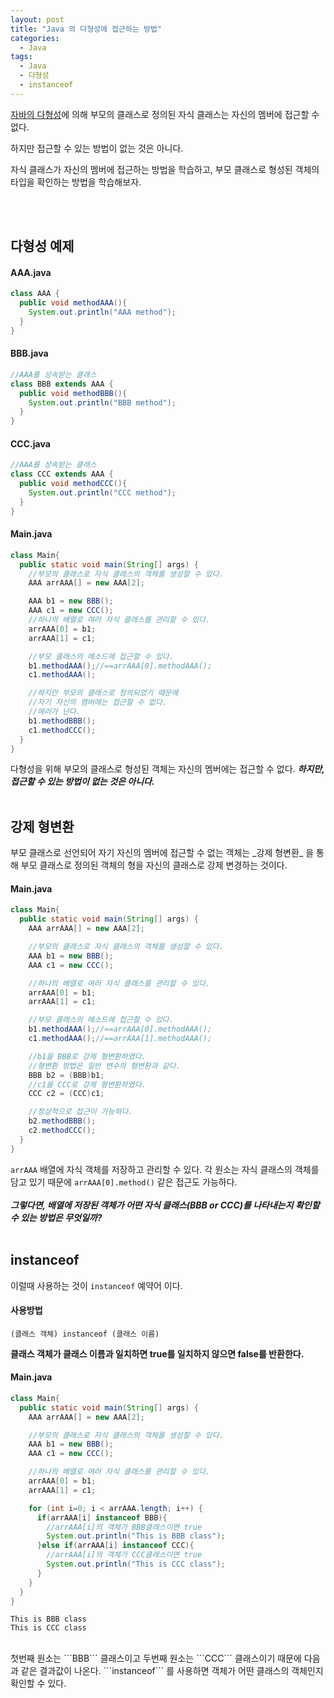 ```yaml
---
layout: post
title: "Java 의 다형성에 접근하는 방법"
categories:
  - Java
tags:
  - Java
  - 다형성
  - instanceof
---
```




[자바의 다형성](https://qkrrudtjr954.github.io/java/2017/11/17/overloading-overriding.html)에 의해 부모의 클래스로 정의된 자식 클래스는 자신의 멤버에 접근할 수 없다.

하지만 접근할 수 있는 방법이 없는 것은 아니다.

자식 클래스가 자신의 멤버에 접근하는 방법을 학습하고, 부모 클래스로 형성된 객체의 타입을 확인하는 방법을 학습해보자.

<br>

<br>


## 다형성 예제

#### AAA.java


```java
class AAA {
  public void methodAAA(){
    System.out.println("AAA method");
  }
}
```

#### BBB.java

```java
//AAA를 상속받는 클래스
class BBB extends AAA {
  public void methodBBB(){
    System.out.println("BBB method");
  }
}
```


#### CCC.java

```java
//AAA를 상속받는 클래스
class CCC extends AAA {
  public void methodCCC(){
    System.out.println("CCC method");
  }
}
```


#### Main.java
```java
class Main{
  public static void main(String[] args) {
    //부모의 클래스로 자식 클래스의 객체를 생성할 수 있다.
    AAA arrAAA[] = new AAA[2];

    AAA b1 = new BBB();
    AAA c1 = new CCC();
    //하나의 배열로 여러 자식 클래스를 관리할 수 있다.
    arrAAA[0] = b1;
    arrAAA[1] = c1;

    //부모 클래스의 메소드에 접근할 수 있다.
    b1.methodAAA();//==arrAAA[0].methodAAA();
    c1.methodAAA();

    //하지만 부모의 클래스로 정의되었기 때문에
    //자기 자신의 멤버에는 접근할 수 없다.
    //에러가 난다.
    b1.methodBBB();
    c1.methodCCC();
  }
}
```
다형성을 위해 부모의 클래스로 형성된 객체는 자신의 멤버에는 접근할 수 없다.
***하지만, 접근할 수 있는 방법이 없는 것은 아니다.***
<br>
<br>

## 강제 형변환



<p>
부모 클래스로 선언되어 자기 자신의 멤버에 접근할 수 없는 객체는 _강제 형변환_ 을 통해 부모 클래스로 정의된 객체의 형을 자신의 클래스로 강제 변경하는 것이다.
</p>



#### Main.java


```java
class Main{
  public static void main(String[] args) {
    AAA arrAAA[] = new AAA[2];

    //부모의 클래스로 자식 클래스의 객체를 생성할 수 있다.
    AAA b1 = new BBB();
    AAA c1 = new CCC();

    //하나의 배열로 여러 자식 클래스를 관리할 수 있다.
    arrAAA[0] = b1;
    arrAAA[1] = c1;

    //부모 클래스의 메소드에 접근할 수 있다.
    b1.methodAAA();//==arrAAA[0].methodAAA();
    c1.methodAAA();//==arrAAA[1].methodAAA();

    //b1을 BBB로 강제 형변환하였다.
    //형변환 방법은 일반 변수의 형변환과 같다.
    BBB b2 = (BBB)b1;
    //c1을 CCC로 강제 형변환하였다.
    CCC c2 = (CCC)c1;

    //정상적으로 접근이 가능하다.
    b2.methodBBB();
    c2.methodCCC();
  }
}
```
<code>arrAAA</code> 배열에 자식 객체를 저장하고 관리할 수 있다. 각 원소는 자식 클래스의 객체를 담고 있기 때문에 ```arrAAA[0].method()``` 같은 접근도 가능하다.
<br>
<br>
***그렇다면, 배열에 저장된 객체가 어떤 자식 클래스(BBB or CCC)를 나타내는지 확인할 수 있는 방법은 무엇일까?***
<br>
<br>
## instanceof

이럴때 사용하는 것이 ```instanceof``` 예약어 이다.
#### 사용방법
```
(클래스 객체) instanceof (클래스 이름)
```
**클래스 객체가 클래스 이름과 일치하면 true를 일치하지 않으면 false를 반환한다.**
<br>
#### Main.java


```java
class Main{
  public static void main(String[] args) {
    AAA arrAAA[] = new AAA[2];

    //부모의 클래스로 자식 클래스의 객체를 생성할 수 있다.
    AAA b1 = new BBB();
    AAA c1 = new CCC();

    //하나의 배열로 여러 자식 클래스를 관리할 수 있다.
    arrAAA[0] = b1;
    arrAAA[1] = c1;

    for (int i=0; i < arrAAA.length; i++) {
      if(arrAAA[i] instanceof BBB){
        //arrAAA[i]의 객체가 BBB클래스이면 true
        System.out.println("This is BBB class");
      }else if(arrAAA[i] instanceof CCC){
        //arrAAA[i]의 객체가 CCC클래스이면 true
        System.out.println("This is CCC class");
      }
    }
  }
}
```
```
This is BBB class
This is CCC class
```
<br>
첫번째 원소는 ```BBB``` 클래스이고 두번째 원소는 ```CCC``` 클래스이기 때문에 다음과 같은 결과값이 나온다.
```instanceof``` 를 사용하면 객체가 어떤 클래스의 객체인지 확인할 수 있다.
